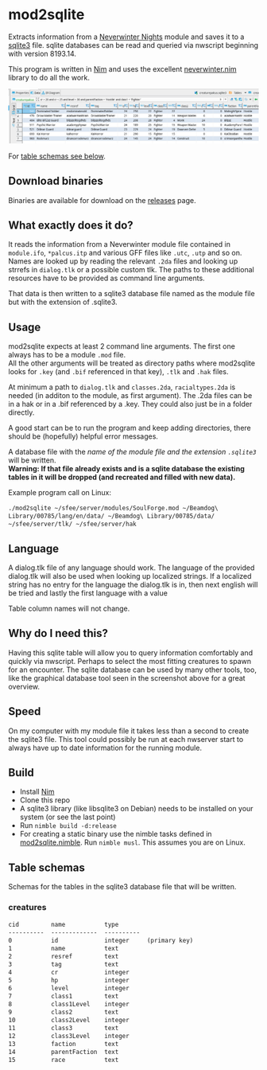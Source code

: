 # mod2sqlite
Extracts information from a [Neverwinter Nights](https://www.beamdog.com/games/neverwinter-nights-enhanced/) module and saves it to a [sqlite3](https://www.sqlite.org/index.html) file. sqlite databases can be read and queried via nwscript beginning with version 8193.14.

This program is written in [Nim](https://nim-lang.org/) and uses the excellent [neverwinter.nim](https://github.com/niv/neverwinter.nim) library to do all the work.

![creaturepalcus.sqlite3 database view in gui](screenshots/creaturepalcus.png)

For [table schemas see below](#table-schemas).

## Download binaries
Binaries are available for download on the [releases](https://github.com/hendrikgit/mod2sqlite/releases/latest) page.

## What exactly does it do?
It reads the information from a Neverwinter module file contained in `module.ifo`, `*palcus.itp` and various GFF files like `.utc`, `.utp` and so on. Names are looked up by reading the relevant `.2da` files and looking up strrefs in `dialog.tlk` or a possible custom tlk. The paths to these additional resources have to be provided as command line arguments.

That data is then written to a sqlite3 database file named as the module file but with the extension of .sqlite3.

## Usage
mod2sqlite expects at least 2 command line arguments. The first one always has to be a module `.mod` file.  
All the other arguments will be treated as directory paths where mod2sqlite looks for `.key` (and `.bif` referenced in that key), `.tlk` and `.hak` files.

At minimum a path to `dialog.tlk` and `classes.2da`, `racialtypes.2da` is needed (in additon to the module, as first argument). The .2da files can be in a hak or in a .bif referenced by a .key. They could also just be in a folder directly.

A good start can be to run the program and keep adding directories, there should be (hopefully) helpful error messages.

A database file with the *name of the module file and the extension `.sqlite3`* will be written.  
**Warning: If that file already exists and is a sqlite database the existing tables in it will be dropped (and recreated and filled with new data).**

Example program call on Linux:
```
./mod2sqlite ~/sfee/server/modules/SoulForge.mod ~/Beamdog\ Library/00785/lang/en/data/ ~/Beamdog\ Library/00785/data/ ~/sfee/server/tlk/ ~/sfee/server/hak
```

## Language
A dialog.tlk file of any language should work. The language of the provided dialog.tlk will also be used when looking up localized strings. If a localized string has no entry for the language the dialog.tlk is in, then next english will be tried and lastly the first language with a value

Table column names will not change.

## Why do I need this?
Having this sqlite table will allow you to query information comfortably and quickly via nwscript. Perhaps to select the most fitting creatures to spawn for an encounter. The sqlite database can be used by many other tools, too, like the graphical database tool seen in the screenshot above for a great overview.  

## Speed
On my computer with my module file it takes less than a second to create the sqlite3 file. This tool could possibly be run at each nwserver start to always have up to date information for the running module.

## Build
* Install [Nim](https://nim-lang.org/)
* Clone this repo
* A sqlite3 library (like libsqlite3 on Debian) needs to be installed on your system (or see the last point)
* Run `nimble build -d:release`
* For creating a static binary use the nimble tasks defined in [mod2sqlite.nimble](mod2sqlite.nimble). Run `nimble musl`. This assumes you are on Linux.

## Table schemas
Schemas for the tables in the sqlite3 database file that will be written.

### creatures
```
cid         name           type
----------  -------------  ----------
0           id             integer     (primary key)
1           name           text
2           resref         text
3           tag            text
4           cr             integer
5           hp             integer
6           level          integer
7           class1         text
8           class1Level    integer
9           class2         text
10          class2Level    integer
11          class3         text
12          class3Level    integer
13          faction        text
14          parentFaction  text
15          race           text
```
